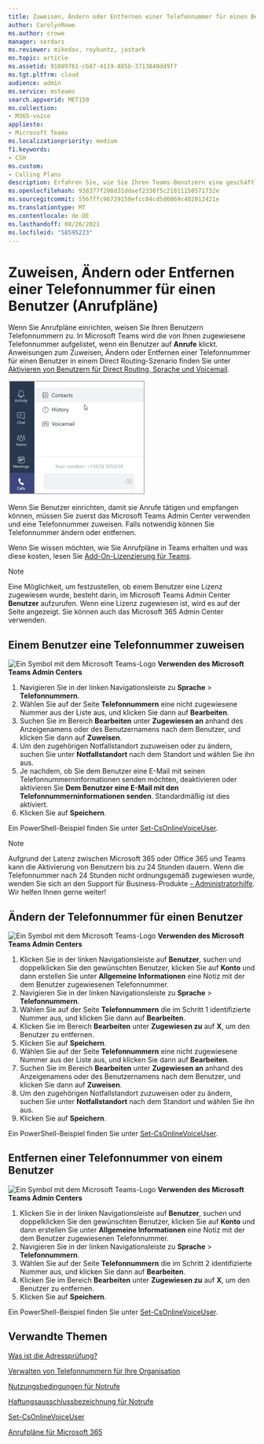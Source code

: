 ```yaml
---
title: Zuweisen, Ändern oder Entfernen einer Telefonnummer für einen Benutzer
author: CarolynRowe
ms.author: crowe
manager: serdars
ms.reviewer: mikedav, roykuntz, jastark
ms.topic: article
ms.assetid: 91089761-cb87-4119-885b-3713840dd9f7
ms.tgt.pltfrm: cloud
audience: admin
ms.service: msteams
search.appverid: MET150
ms.collection:
- M365-voice
appliesto:
- Microsoft Teams
ms.localizationpriority: medium
f1.keywords:
- CSH
ms.custom:
- Calling Plans
description: Erfahren Sie, wie Sie Ihren Teams-Benutzern eine geschäftliche Telefonnummer zuweisen oder diese ändern oder entfernen können, damit Unternehmen und Kunden von außerhalb anrufen können.
ms.openlocfilehash: 938377f200d31ddaef2338f5c21811150571732e
ms.sourcegitcommit: 556fffc96729150efcc04cd5d6069c402012421e
ms.translationtype: MT
ms.contentlocale: de-DE
ms.lasthandoff: 08/26/2021
ms.locfileid: "58595223"
---
```

# <a name="assign-change-or-remove-a-phone-number-for-a-user-calling-plans"></a>Zuweisen, Ändern oder Entfernen einer Telefonnummer für einen Benutzer (Anrufpläne)

Wenn Sie Anrufpläne einrichten, weisen Sie Ihren Benutzern Telefonnummern zu. In Microsoft Teams wird die von Ihnen zugewiesene Telefonnummer aufgelistet, wenn ein Benutzer auf **Anrufe** klickt. Anweisungen zum Zuweisen, Ändern oder Entfernen einer Telefonnummer für einen Benutzer in einem Direct Routing-Szenario finden Sie unter [Aktivieren von Benutzern für Direct Routing, Sprache und Voicemail](./direct-routing-enable-users.md).

![Telefonnummer des Benutzers, die in Microsoft Teams angezeigt wird.](media/teams-phone-number.png)

Wenn Sie Benutzer einrichten, damit sie Anrufe tätigen und empfangen können, müssen Sie zuerst das Microsoft Teams Admin Center verwenden und eine Telefonnummer zuweisen. Falls notwendig können Sie Telefonnummer ändern oder entfernen.
  
Wenn Sie wissen möchten, wie Sie Anrufpläne in Teams erhalten und was diese kosten, lesen Sie [Add-On-Lizenzierung für Teams](./teams-add-on-licensing/microsoft-teams-add-on-licensing.md).
  
> [!NOTE]
> Eine Möglichkeit, um festzustellen, ob einem Benutzer eine Lizenz zugewiesen wurde, besteht darin, im Microsoft Teams Admin Center **Benutzer** aufzurufen. Wenn eine Lizenz zugewiesen ist, wird es auf der Seite angezeigt.  Sie können auch das Microsoft 365 Admin Center verwenden.
  
## <a name="assign-a-phone-number-to-a-user"></a>Einem Benutzer eine Telefonnummer zuweisen
 
![Ein Symbol mit dem Microsoft Teams-Logo](media/teams-logo-30x30.png) **Verwenden des Microsoft Teams Admin Centers**
    
1. Navigieren Sie in der linken Navigationsleiste zu **Sprache** > **Telefonnummern**.
2. Wählen Sie auf der Seite **Telefonnummern** eine nicht zugewiesene Nummer aus der Liste aus, und klicken Sie dann auf **Bearbeiten**.  
3. Suchen Sie im Bereich **Bearbeiten** unter **Zugewiesen an** anhand des Anzeigenamens oder des Benutzernamens nach dem Benutzer, und klicken Sie dann auf **Zuweisen**.
4. Um den zugehörigen Notfallstandort zuzuweisen oder zu ändern, suchen Sie unter **Notfallstandort** nach dem Standort und wählen Sie ihn aus.
5. Je nachdem, ob Sie dem Benutzer eine E-Mail mit seinen Telefonnummerninformationen senden möchten, deaktivieren oder aktivieren Sie **Dem Benutzer eine E-Mail mit den Telefonnummerninformationen senden**. Standardmäßig ist dies aktiviert. 
6. Klicken Sie auf **Speichern**.

Ein PowerShell-Beispiel finden Sie unter [Set-CsOnlineVoiceUser](/powershell/module/skype/set-csonlinevoiceuser).

> [!NOTE]
> Aufgrund der Latenz zwischen Microsoft 365 oder Office 365 und Teams kann die Aktivierung von Benutzern bis zu 24 Stunden dauern. Wenn die Telefonnummer nach 24 Stunden nicht ordnungsgemäß zugewiesen wurde, wenden Sie sich an den Support für Business-Produkte [– Administratorhilfe](/microsoft-365/admin/contact-support-for-business-products). Wir helfen Ihnen gerne weiter!

  
## <a name="change-a-phone-number-for-a-user"></a>Ändern der Telefonnummer für einen Benutzer
 
![Ein Symbol mit dem Microsoft Teams-Logo](media/teams-logo-30x30.png) **Verwenden des Microsoft Teams Admin Centers**
    
1. Klicken Sie in der linken Navigationsleiste auf **Benutzer**, suchen und doppelklicken Sie den gewünschten Benutzer, klicken Sie auf **Konto** und dann erstellen Sie unter **Allgemeine Informationen** eine Notiz mit der dem Benutzer zugewiesenen Telefonnummer.
2. Navigieren Sie in der linken Navigationsleiste zu **Sprache** > **Telefonnummern**.
3. Wählen Sie auf der Seite **Telefonnummern** die im Schritt 1 identifizierte Nummer aus, und klicken Sie dann auf **Bearbeiten**.  
4. Klicken Sie im Bereich **Bearbeiten** unter **Zugewiesen zu** auf **X**, um den Benutzer zu entfernen.
5. Klicken Sie auf **Speichern**.
6. Wählen Sie auf der Seite **Telefonnummern** eine nicht zugewiesene Nummer aus der Liste aus, und klicken Sie dann auf **Bearbeiten**.  
7. Suchen Sie im Bereich **Bearbeiten** unter **Zugewiesen an** anhand des Anzeigenamens oder des Benutzernamens nach dem Benutzer, und klicken Sie dann auf **Zuweisen**.
8. Um den zugehörigen Notfallstandort zuzuweisen oder zu ändern, suchen Sie unter **Notfallstandort** nach dem Standort und wählen Sie ihn aus.
9. Klicken Sie auf **Speichern**.

Ein PowerShell-Beispiel finden Sie unter [Set-CsOnlineVoiceUser](/powershell/module/skype/set-csonlinevoiceuser).

## <a name="remove-a-phone-number-from-a-user"></a>Entfernen einer Telefonnummer von einem Benutzer
 
![Ein Symbol mit dem Microsoft Teams-Logo](media/teams-logo-30x30.png) **Verwenden des Microsoft Teams Admin Centers**

1. Klicken Sie in der linken Navigationsleiste auf **Benutzer**, suchen und doppelklicken Sie den gewünschten Benutzer, klicken Sie auf **Konto** und dann erstellen Sie unter **Allgemeine Informationen** eine Notiz mit der dem Benutzer zugewiesenen Telefonnummer.
2. Navigieren Sie in der linken Navigationsleiste zu **Sprache** > **Telefonnummern**.
3. Wählen Sie auf der Seite **Telefonnummern** die im Schritt 2 identifizierte Nummer aus, und klicken Sie dann auf **Bearbeiten**.  
4. Klicken Sie im Bereich **Bearbeiten** unter **Zugewiesen zu** auf **X**, um den Benutzer zu entfernen.
5. Klicken Sie auf **Speichern**.

Ein PowerShell-Beispiel finden Sie unter [Set-CsOnlineVoiceUser](/powershell/module/skype/set-csonlinevoiceuser).

## <a name="related-topics"></a>Verwandte Themen

[Was ist die Adressprüfung?](/skypeforbusiness/what-are-calling-plans-in-office-365/what-is-address-validation)

[Verwalten von Telefonnummern für Ihre Organisation](/microsoftteams/manage-phone-numbers-for-your-organization)

[Nutzungsbedingungen für Notrufe](./emergency-calling-terms-and-conditions.md)

[Haftungsausschlussbezeichnung für Notrufe](https://github.com/MicrosoftDocs/OfficeDocs-SkypeForBusiness/blob/live/Teams/downloads/emergency-calling/emergency-calling-label-(en-us)-(v.1.0).zip?raw=true)

[Set-CsOnlineVoiceUser](/powershell/module/skype/set-csonlinevoiceuser)

[Anrufpläne für Microsoft 365](./calling-plans-for-office-365.md)
